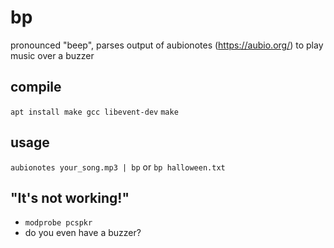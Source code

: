 # bp
pronounced "beep", parses output of aubionotes (https://aubio.org/) to play music over a buzzer

## compile
`apt install make gcc libevent-dev`
`make`

## usage
`aubionotes your_song.mp3 | bp`
or
`bp halloween.txt`

## "It's not working!"

* `modprobe pcspkr`
* do you even have a buzzer?
